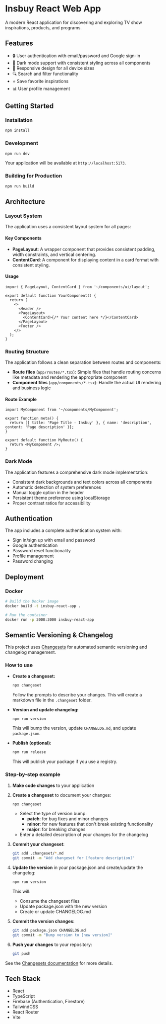 # Insbuy React Web App

A modern React application for discovering and exploring TV show inspirations, products, and programs.

## Features

- 🔒 User authentication with email/password and Google sign-in
- 🌙 Dark mode support with consistent styling across all components
- 📱 Responsive design for all device sizes
- 🔍 Search and filter functionality
- ⭐ Save favorite inspirations
- 📊 User profile management

## Getting Started

### Installation

```bash
npm install
```

### Development

```bash
npm run dev
```

Your application will be available at `http://localhost:5173`.

### Building for Production

```bash
npm run build
```

## Architecture

### Layout System

The application uses a consistent layout system for all pages:

#### Key Components

- **PageLayout**: A wrapper component that provides consistent padding, width constraints, and vertical centering.
- **ContentCard**: A component for displaying content in a card format with consistent styling.

#### Usage

```tsx
import { PageLayout, ContentCard } from '~/components/ui/layout';

export default function YourComponent() {
  return (
    <>
      <Header />
      <PageLayout>
        <ContentCard>{/* Your content here */}</ContentCard>
      </PageLayout>
      <Footer />
    </>
  );
}
```

### Routing Structure

The application follows a clean separation between routes and components:

- **Route files** (`app/routes/*.tsx`): Simple files that handle routing concerns like metadata and rendering the appropriate component
- **Component files** (`app/components/*.tsx`): Handle the actual UI rendering and business logic

#### Route Example

```tsx
import MyComponent from '~/components/MyComponent';

export function meta() {
  return [{ title: 'Page Title - Insbuy' }, { name: 'description', content: 'Page description' }];
}

export default function MyRoute() {
  return <MyComponent />;
}
```

### Dark Mode

The application features a comprehensive dark mode implementation:

- Consistent dark backgrounds and text colors across all components
- Automatic detection of system preferences
- Manual toggle option in the header
- Persistent theme preference using localStorage
- Proper contrast ratios for accessibility

## Authentication

The app includes a complete authentication system with:

- Sign in/sign up with email and password
- Google authentication
- Password reset functionality
- Profile management
- Password changing

## Deployment

### Docker

```bash
# Build the Docker image
docker build -t insbuy-react-app .

# Run the container
docker run -p 3000:3000 insbuy-react-app
```

## Semantic Versioning & Changelog

This project uses [Changesets](https://github.com/changesets/changesets) for automated semantic versioning and changelog management.

### How to use

- **Create a changeset:**
  ```bash
  npx changeset
  ```
  Follow the prompts to describe your changes. This will create a markdown file in the `.changeset` folder.

- **Version and update changelog:**
  ```bash
  npm run version
  ```
  This will bump the version, update `CHANGELOG.md`, and update `package.json`.

- **Publish (optional):**
  ```bash
  npm run release
  ```
  This will publish your package if you use a registry.

### Step-by-step example

1. **Make code changes** to your application

2. **Create a changeset** to document your changes:
   ```bash
   npx changeset
   ```
   - Select the type of version bump:
     - **patch**: for bug fixes and minor changes
     - **minor**: for new features that don't break existing functionality
     - **major**: for breaking changes
   - Enter a detailed description of your changes for the changelog

3. **Commit your changeset**:
   ```bash
   git add .changeset/*.md
   git commit -m "Add changeset for [feature description]"
   ```

4. **Update the version** in your package.json and create/update the changelog:
   ```bash
   npm run version
   ```
   This will:
   - Consume the changeset files
   - Update package.json with the new version
   - Create or update CHANGELOG.md

5. **Commit the version changes**:
   ```bash
   git add package.json CHANGELOG.md
   git commit -m "Bump version to [new version]"
   ```

6. **Push your changes** to your repository:
   ```bash
   git push
   ```

See the [Changesets documentation](https://github.com/changesets/changesets) for more details.

## Tech Stack

- React
- TypeScript
- Firebase (Authentication, Firestore)
- TailwindCSS
- React Router
- Vite
